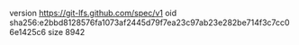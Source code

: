 version https://git-lfs.github.com/spec/v1
oid sha256:e2bbd8128576fa1073af2445d79f7ea23c97ab23e282be714f3c7cc06e1425c6
size 8942

